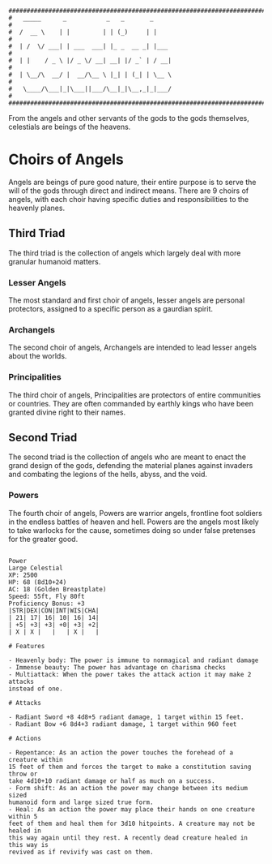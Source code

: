 ```
################################################################################
#   _____      _           _   _       _                                       #
#  /  __ \    | |         | | (_)     | |                                      #
#  | /  \/ ___| | ___  ___| |_ _  __ _| |___                                   #
#  | |    / _ \ |/ _ \/ __| __| |/ _` | / __|                                  #
#  | \__/\  __/ |  __/\__ \ |_| | (_| | \__ \                                  #
#   \____/\___|_|\___||___/\__|_|\__,_|_|___/                                  #
################################################################################                                          

```
From the angels and other servants of the gods to the gods themselves, 
celestials are beings of the heavens.

# Choirs of Angels
Angels are beings of pure good nature, their entire purpose is to serve the will
of the gods through direct and indirect means. There are 9 choirs of angels, 
with each choir having specific duties and responsibilities to the heavenly 
planes.

## Third Triad
The third triad is the collection of angels which largely deal with more 
granular humanoid matters.

### Lesser Angels
The most standard and first choir of angels, lesser angels are personal 
protectors, assigned to a specific person as a gaurdian spirit.

### Archangels
The second choir of angels, Archangels are intended to lead lesser angels about
the worlds.

### Principalities
The third choir of angels, Principalities are protectors of entire communities
or countries. They are often commanded by earthly kings who have been granted 
divine right to their names.  

## Second Triad
The second triad is the collection of angels who are meant to enact the grand 
design of the gods, defending the material planes against invaders and combating
the legions of the hells, abyss, and the void. 

### Powers
The fourth choir of angels, Powers are warrior angels, frontline foot soldiers 
in the endless battles of heaven and hell. Powers are the angels most likely to
take warlocks for the cause, sometimes doing so under false pretenses for the
greater good.  

```

Power
Large Celestial
XP: 2500
HP: 68 (8d10+24)
AC: 18 (Golden Breastplate)
Speed: 55ft, Fly 80ft
Proficiency Bonus: +3
|STR|DEX|CON|INT|WIS|CHA|
| 21| 17| 16| 10| 16| 14|
| +5| +3| +3| +0| +3| +2|
| X | X |   |   | X |   |

# Features

- Heavenly body: The power is immune to nonmagical and radiant damage
- Immense beauty: The power has advantage on charisma checks
- Multiattack: When the power takes the attack action it may make 2 attacks 
instead of one.

# Attacks

- Radiant Sword +8 4d8+5 radiant damage, 1 target within 15 feet.
- Radiant Bow +6 8d4+3 radiant damage, 1 target within 960 feet

# Actions

- Repentance: As an action the power touches the forehead of a creature within 
15 feet of them and forces the target to make a constitution saving throw or 
take 4d10+10 radiant damage or half as much on a success.
- Form shift: As an action the power may change between its medium sized 
humanoid form and large sized true form. 
- Heal: As an action the power may place their hands on one creature within 5 
feet of them and heal them for 3d10 hitpoints. A creature may not be healed in
this way again until they rest. A recently dead creature healed in this way is
revived as if revivify was cast on them. 

``` 

